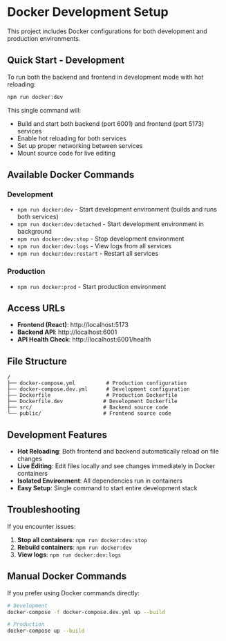 # Docker Development Setup

This project includes Docker configurations for both development and production environments.

## Quick Start - Development

To run both the backend and frontend in development mode with hot reloading:

```bash
npm run docker:dev
```

This single command will:
- Build and start both backend (port 6001) and frontend (port 5173) services
- Enable hot reloading for both services
- Set up proper networking between services
- Mount source code for live editing

## Available Docker Commands

### Development
- `npm run docker:dev` - Start development environment (builds and runs both services)
- `npm run docker:dev:detached` - Start development environment in background
- `npm run docker:dev:stop` - Stop development environment
- `npm run docker:dev:logs` - View logs from all services
- `npm run docker:dev:restart` - Restart all services

### Production
- `npm run docker:prod` - Start production environment

## Access URLs

- **Frontend (React)**: http://localhost:5173
- **Backend API**: http://localhost:6001
- **API Health Check**: http://localhost:6001/health

## File Structure

```
/
├── docker-compose.yml          # Production configuration
├── docker-compose.dev.yml      # Development configuration
├── Dockerfile                  # Production Dockerfile
├── Dockerfile.dev             # Development Dockerfile
├── src/                       # Backend source code
└── public/                    # Frontend source code
```

## Development Features

- **Hot Reloading**: Both frontend and backend automatically reload on file changes
- **Live Editing**: Edit files locally and see changes immediately in Docker containers
- **Isolated Environment**: All dependencies run in containers
- **Easy Setup**: Single command to start entire development stack

## Troubleshooting

If you encounter issues:

1. **Stop all containers**: `npm run docker:dev:stop`
2. **Rebuild containers**: `npm run docker:dev`
3. **View logs**: `npm run docker:dev:logs`

## Manual Docker Commands

If you prefer using Docker commands directly:

```bash
# Development
docker-compose -f docker-compose.dev.yml up --build

# Production
docker-compose up --build
```
